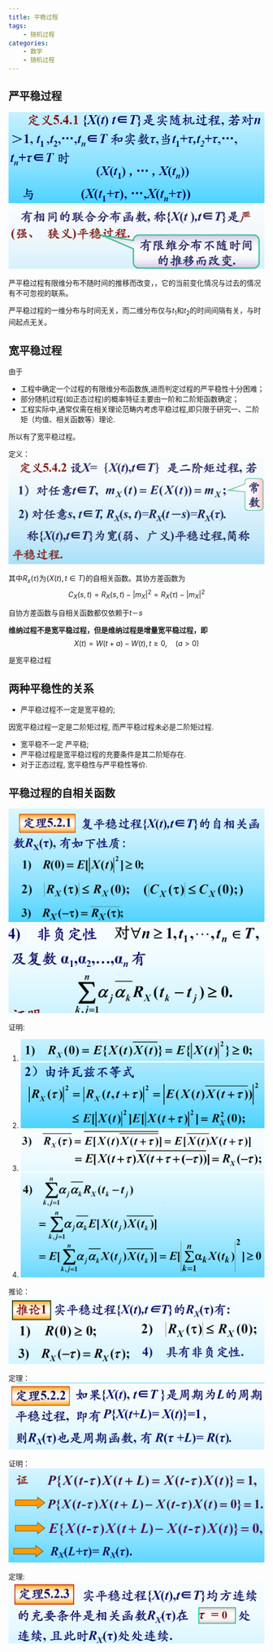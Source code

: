 ```yaml
---
title: 平稳过程
tags: 
    - 随机过程
categories: 
    - 数学
    - 随机过程
---
```


## 严平稳过程
![](/img/随机过程/平稳过程/严平稳过程定义.png)
![严平稳过程定义](/img/随机过程/平稳过程/严平稳过程定义-2.png)

严平稳过程有限维分布不随时间的推移而改变，，它的当前变化情况与过去的情况有不可忽视的联系。

严平稳过程的一维分布与时间无关，而二维分布仅与$t_1$和$t_2$的时间间隔有关，与时间起点无关。

## 宽平稳过程
由于

- 工程中确定一个过程的有限维分布函数族,进而判定过程的严平稳性十分困难；
- 部分随机过程(如正态过程)的概率特征主要由一阶和二阶矩函数确定；
- 工程实际中,通常仅需在相关理论范畴内考虑平稳过程,即只限于研究一、二阶矩（均值、相关函数等）理论.

所以有了宽平稳过程。

定义：
![宽平稳过程定义](/img/随机过程/平稳过程/宽平稳过程定义.png)

其中$R_x(\tau)$为$\{X(t),t \in T\}$的自相关函数。其协方差函数为
$$C_X(s,t)=R_X(s,t)-|m_X|^2=R_X(\tau)-|m_X|^2$$

自协方差函数与自相关函数都仅依赖于$t－s$


**维纳过程不是宽平稳过程，但是维纳过程是增量宽平稳过程，即**
$$X(t)=W(t+a)-W(t), t \ge 0, \quad (a>0)$$

是宽平稳过程

## 两种平稳性的关系
- 严平稳过程不一定是宽平稳的;

因宽平稳过程一定是二阶矩过程, 而严平稳过程未必是二阶矩过程.

- 宽平稳不一定 严平稳;
- 严平稳过程是宽平稳过程的充要条件是其二阶矩存在.
- 对于正态过程, 宽平稳性与严平稳性等价.


## 平稳过程的自相关函数

![](/img/随机过程/平稳过程/平稳过程自相关函数性质-1.png)
![](/img/随机过程/平稳过程/平稳过程自相关函数性质-2.png)

证明:

1. ![](/img/随机过程/平稳过程/自相关证明1.png)
2. ![](/img/随机过程/平稳过程/自相关证明2.png)
3. ![](/img/随机过程/平稳过程/自相关证明3.png)
4. ![](/img/随机过程/平稳过程/自相关证明4.png)

推论：
![](/img/随机过程/平稳过程/自相关函数推论.png)

定理：
![](/img/随机过程/平稳过程/定理5.2.2.png)

证明：
![](/img/随机过程/平稳过程/5.2.2证明.png)

定理:
![](/img/随机过程/平稳过程/定理5.2.3.png)


